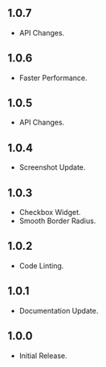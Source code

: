 ## 1.0.7

- API Changes.

## 1.0.6

- Faster Performance.

## 1.0.5

- API Changes.

## 1.0.4

- Screenshot Update.

## 1.0.3

- Checkbox Widget.
- Smooth Border Radius.

## 1.0.2

- Code Linting.

## 1.0.1

- Documentation Update.

## 1.0.0

- Initial Release.
